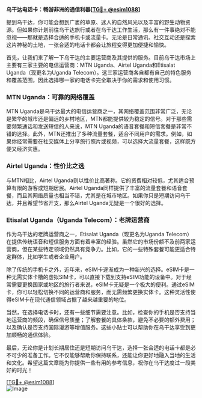 **乌干达电话卡：畅游非洲的通信利器[[TG💪+ @esim1088](https://t.me/s/esim1088)]**

提到乌干达，你可能会想到广袤的草原、迷人的自然风光以及丰富的野生动物资源。但如果你计划前往乌干达旅行或者在乌干达工作生活，那么有一件事绝对不能忽视——那就是选择合适的手机卡或流量卡。无论是日常通讯、社交互动还是探索这片神秘的土地，一张合适的电话卡都会让旅程变得更加便捷和愉快。

首先，让我们来了解一下乌干达的主要运营商及其提供的服务。目前乌干达市场上主要有三家主要的电信运营商：MTN Uganda、Airtel Uganda和Etisalat Uganda（现更名为Uganda Telecom）。这三家运营商各自都有自己的特色服务和覆盖范围，因此选择哪一家的电话卡完全取决于你的需求和使用习惯。

### MTN Uganda：可靠的网络覆盖

MTN Uganda是乌干达最大的电信运营商之一，其网络覆盖范围非常广泛，无论是繁华的城市还是偏远的乡村地区，MTN都能提供较为稳定的信号。对于那些需要频繁通话和发送短信的人来说，MTN Uganda的语音套餐和短信套餐是非常不错的选择。此外，MTN还推出了多种流量套餐，适合不同用户的需求。例如，如果你经常需要在社交媒体上分享旅行照片或视频，可以选择大流量套餐，这样既方便又经济实惠。

### Airtel Uganda：性价比之选

与MTN相比，Airtel Uganda则以性价比高著称。它的资费相对较低，尤其适合预算有限的游客或短期居民。Airtel Uganda同样提供了丰富的流量套餐和语音套餐，而且其网络质量也相当不错，尤其是在城市地区。如果你只是短期访问乌干达，并且希望节省开支，那么Airtel Uganda无疑是一个很好的选择。

### Etisalat Uganda（Uganda Telecom）：老牌运营商

作为乌干达的老牌运营商之一，Etisalat Uganda（现更名为Uganda Telecom）在提供传统语音和短信服务方面有着丰富的经验。虽然它的市场份额不及前两家运营商，但在某些特定领域仍然具有竞争力。比如，它的一些特殊套餐可能更适合特定群体，比如学生或者企业用户。

除了传统的手机卡之外，近年来，eSIM卡逐渐成为一种新兴的选择。eSIM卡是一种无需实体卡槽的虚拟SIM卡，可以直接下载到支持eSIM功能的设备中。对于经常需要更换国家或地区的旅行者来说，eSIM卡无疑是一个极大的便利。通过eSIM卡，你可以轻松切换不同的运营商和服务，而无需频繁更换实体卡。这种灵活性使得eSIM卡在现代通信领域占据了越来越重要的地位。

当然，在选择电话卡时，还有一些细节需要注意。比如，检查你的手机是否支持当地运营商的频段，确保信号质量；了解套餐的具体条款，避免不必要的额外费用；以及确认是否支持国际漫游等增值服务。这些小贴士可以帮助你在乌干达享受到更加顺畅的通信体验。

最后，无论你是计划长期居住还是短期访问乌干达，选择一张合适的电话卡都是必不可少的准备工作。它不仅能够帮助你保持联系，还能让你更好地融入当地的生活和文化。希望这篇文章能为你提供一些有用的参考信息，祝你在乌干达度过一段美好的时光！

[[TG💪+ @esim1088](https://t.me/s/esim1088)]  
![Image](https://i.postimg.cc/4NQfJmqS/Snipaste-2025-05-13-00-14-12.png)